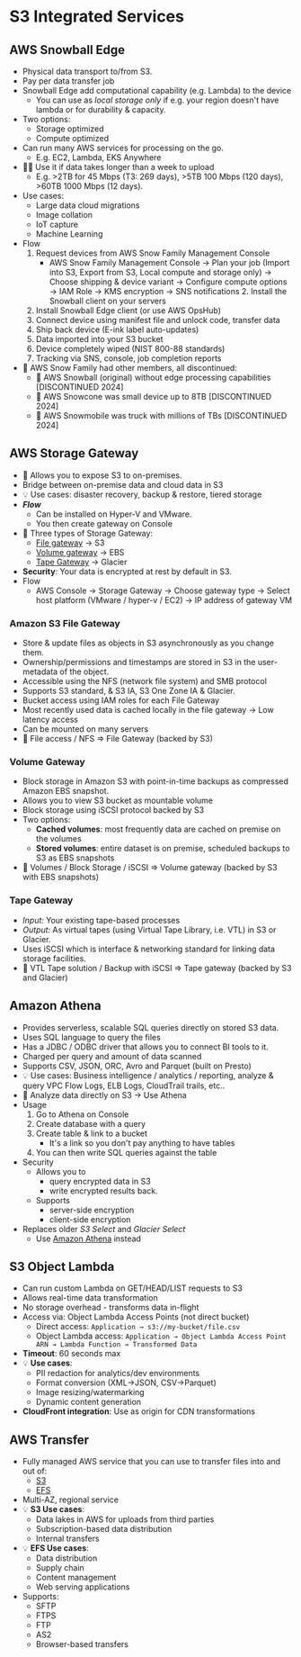 # S3 Integrated Services

## AWS Snowball Edge

- Physical data transport to/from S3.
- Pay per data transfer job
- Snowball Edge add computational capability (e.g. Lambda) to the device
  - You can use as *local storage only* if e.g. your region doesn't have lambda or for durability & capacity.
- Two options:
  - Storage optimized
  - Compute optimized
- Can run many AWS services for processing on the go.
  - E.g. EC2, Lambda, EKS Anywhere
- 📝💡 Use it if data takes longer than a week to upload
  - E.g. >2TB for 45 Mbps (T3: 269 days), >5TB 100 Mbps (120 days), >60TB 1000 Mbps (12 days).
- Use cases:
  - Large data cloud migrations
  - Image collation
  - IoT capture
  - Machine Learning
- Flow
  1. Request devices from AWS Snow Family Management Console
     - AWS Snow Family Management Console → Plan your job (Import into S3, Export from S3, Local compute and storage only) → Choose shipping & device variant → Configure compute options → IAM Role → KMS encryption → SNS notifications  2. Install the Snowball client on your servers
  2. Install Snowball Edge client (or use AWS OpsHub)
  3. Connect device using manifest file and unlock code, transfer data
  4. Ship back device (E-ink label auto-updates)
  5. Data imported into your S3 bucket
  6. Device completely wiped (NIST 800-88 standards)
  7. Tracking via SNS, console, job completion reports
- 🤗 AWS Snow Family had other members, all discontinued:
  - 🤗 AWS Snowball (original) without edge processing capabilities [DISCONTINUED 2024]
  - 🤗 AWS Snowcone was small device up to 8TB [DISCONTINUED 2024]
  - 🤗 AWS Snowmobile was truck with millions of TBs [DISCONTINUED 2024]

## AWS Storage Gateway

- 📝 Allows you to expose S3 to on-premises.
- Bridge between on-premise data and cloud data in S3
- 💡 Use cases: disaster recovery, backup & restore, tiered storage
- ***Flow***
  - Can be installed on Hyper-V and VMware.
  - You then create gateway on Console
- 📝 Three types of Storage Gateway:
  - [File gateway](#amazon-s3-file-gateway) -> S3
  - [Volume gateway](#volume-gateway) -> EBS
  - [Tape Gateway](#tape-gateway) -> Glacier
- **Security**: Your data is encrypted at rest by default in S3.
- Flow
  - AWS Console -> Storage Gateway -> Choose gateway type -> Select host platform (VMware / hyper-v / EC2) -> IP address of gateway VM

### Amazon S3 File Gateway

- Store & update files as objects in S3 asynchronously as you change them.
- Ownership/permissions and timestamps are stored in S3 in the user-metadata of the object.
- Accessible using the NFS (network file system) and SMB protocol
- Supports S3 standard, & S3 IA, S3 One Zone IA & Glacier.
- Bucket access using IAM roles for each File Gateway
- Most recently used data is cached locally in the file gateway -> Low latency access
- Can be mounted on many servers
- 📝 File access / NFS => File Gateway (backed by S3)

### Volume Gateway

- Block storage in Amazon S3 with point-in-time backups as compressed Amazon EBS snapshot.
- Allows you to view S3 bucket as mountable volume
- Block storage using iSCSI protocol backed by S3
- Two options:
  - **Cached volumes**: most frequently data are cached on premise on the volumes
  - **Stored volumes**: entire dataset is on premise, scheduled backups to S3 as EBS snapshots
- 📝 Volumes / Block Storage / iSCSI => Volume gateway (backed by S3 with EBS snapshots)

### Tape Gateway

- *Input:* Your existing tape-based processes
- *Output:* As virtual tapes (using Virtual Tape Library, i.e. VTL) in S3 or Glacier.
- Uses iSCSI which is interface & networking standard for linking data storage facilities.
- 📝 VTL Tape solution / Backup with iSCSI => Tape gateway (backed by S3 and Glacier)

## Amazon Athena

- Provides serverless, scalable SQL queries directly on stored S3 data.
- Uses SQL language to query the files
- Has a JDBC / ODBC driver that allows you to connect BI tools to it.
- Charged per query and amount of data scanned
- Supports CSV, JSON, ORC, Avro and Parquet (built on Presto)
- 💡 Use cases: Business intelligence / analytics / reporting, analyze & query VPC Flow Logs, ELB Logs, CloudTrail trails, etc..
- 📝 Analyze data directly on S3 -> Use Athena
- Usage
  1. Go to Athena on Console
  2. Create database with a query
  3. Create table & link to a bucket
     - It's a link so you don't pay anything to have tables
  4. You can then write SQL queries against the table
- Security
  - Allows you to
    - query encrypted data in S3
    - write encrypted results back.
  - Supports
    - server-side encryption
    - client-side encryption
- Replaces older *S3 Select* and *Glacier Select*
  - Use [Amazon Athena](#amazon-athena) instead

## S3 Object Lambda

- Can run custom Lambda on GET/HEAD/LIST requests to S3
- Allows real-time data transformation
- No storage overhead - transforms data in-flight
- Access via: Object Lambda Access Points (not direct bucket)
  - Direct access: `Application → s3://my-bucket/file.csv`
  - Object Lambda access: `Application → Object Lambda Access Point ARN → Lambda Function → Transformed Data`
- **Timeout**: 60 seconds max
- 💡 **Use cases**:
  - PII redaction for analytics/dev environments
  - Format conversion (XML→JSON, CSV→Parquet)
  - Image resizing/watermarking
  - Dynamic content generation
- **CloudFront integration**: Use as origin for CDN transformations

## AWS Transfer

- Fully managed AWS service that you can use to transfer files into and out of:
  - [S3](./06-01-01-data-s3-overview.md)
  - [EFS](./05-01-06-compute-ec2-ebs-efs-instance-store.md#amazon-elastic-file-system)
- Multi-AZ, regional service
- 💡 **S3 Use cases**:
  - Data lakes in AWS for uploads from third parties
  - Subscription-based data distribution
  - Internal transfers
- 💡 **EFS Use cases**:
  - Data distribution
  - Supply chain
  - Content management
  - Web serving applications
- Supports:
  - SFTP
  - FTPS
  - FTP
  - AS2
  - Browser-based transfers
